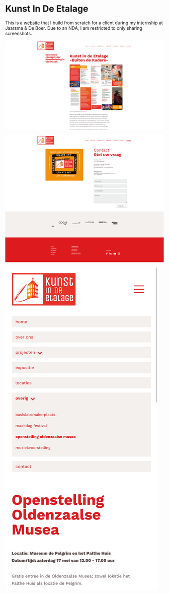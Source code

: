 # Kunst In De Etalage
This is a [website](https://www.kunstindeetalage.nl/) that I build from scratch for a client during my internship at Jaarsma & De Boer. Due to an NDA, I am restricted to only sharing screenshots.

![home](/Screenshots/1-home.png)

![contact](/Screenshots/2-contact-full.png)

![menu_dropdown](/Screenshots/3-menu_dropdown-mobile.png)
